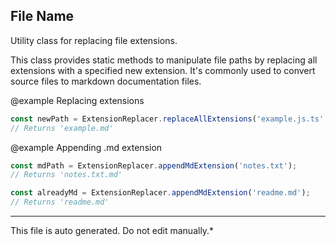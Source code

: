 ## File Name
 Utility class for replacing file extensions.

 This class provides static methods to manipulate file paths by replacing
 all extensions with a specified new extension. It's commonly used to
 convert source files to markdown documentation files.

 @example Replacing extensions
 ```typescript
 const newPath = ExtensionReplacer.replaceAllExtensions('example.js.ts', 'md');
 // Returns 'example.md'
 ```

 @example Appending .md extension
 ```typescript
 const mdPath = ExtensionReplacer.appendMdExtension('notes.txt');
 // Returns 'notes.txt.md'

 const alreadyMd = ExtensionReplacer.appendMdExtension('readme.md');
 // Returns 'readme.md'
 ```



---
This file is auto generated. Do not edit manually.*

